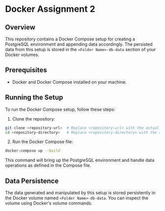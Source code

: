 # Docker Assignment 2

## Overview

This repository contains a Docker Compose setup for creating a PostgreSQL environment and appending data accordingly. The persisted data from this setup is stored in the `<Folder Name>-db-data` section of your Docker volumes.

## Prerequisites

- Docker and Docker Compose installed on your machine.

## Running the Setup

To run the Docker Compose setup, follow these steps:

1. Clone the repository:

```bash
git clone <repository-url>  # Replace <repository-url> with the actual URL of this GitHub repo
cd <repository-directory>   # Replace <repository-directory> with the actual directory of the repo
```

2. Run the Docker Compose file:

```bash
docker-compose up --build
```

This command will bring up the PostgreSQL environment and handle data operations as defined in the Compose file. 

## Data Persistence

The data generated and manipulated by this setup is stored persistently in the Docker volume named `<Folder Name>-db-data`. You can inspect the volume using Docker's volume commands.
